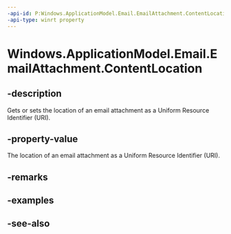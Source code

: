 ----api-id: P:Windows.ApplicationModel.Email.EmailAttachment.ContentLocation
-api-type: winrt property
---<!-- Property syntaxpublic string ContentLocation { get;  set; }--># Windows.ApplicationModel.Email.EmailAttachment.ContentLocation## -descriptionGets or sets the location of an email attachment as a Uniform Resource Identifier (URI).## -property-valueThe location of an email attachment as a Uniform Resource Identifier (URI).## -remarks## -examples## -see-also
